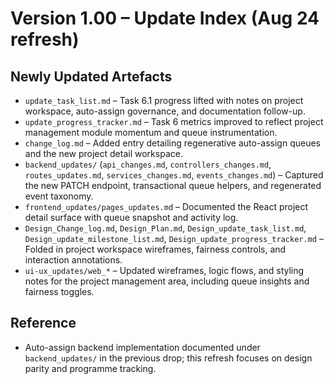 # Version 1.00 – Update Index (Aug 24 refresh)

## Newly Updated Artefacts
- `update_task_list.md` – Task 6.1 progress lifted with notes on project workspace, auto-assign governance, and documentation follow-up.
- `update_progress_tracker.md` – Task 6 metrics improved to reflect project management module momentum and queue instrumentation.
- `change_log.md` – Added entry detailing regenerative auto-assign queues and the new project detail workspace.
- `backend_updates/` (`api_changes.md`, `controllers_changes.md`, `routes_updates.md`, `services_changes.md`, `events_changes.md`) – Captured the new PATCH endpoint, transactional queue helpers, and regenerated event taxonomy.
- `frontend_updates/pages_updates.md` – Documented the React project detail surface with queue snapshot and activity log.
- `Design_Change_log.md`, `Design_Plan.md`, `Design_update_task_list.md`, `Design_update_milestone_list.md`, `Design_update_progress_tracker.md` – Folded in project workspace wireframes, fairness controls, and interaction annotations.
- `ui-ux_updates/web_*` – Updated wireframes, logic flows, and styling notes for the project management area, including queue insights and fairness toggles.

## Reference
- Auto-assign backend implementation documented under `backend_updates/` in the previous drop; this refresh focuses on design parity and programme tracking.
